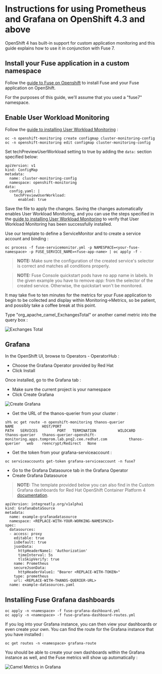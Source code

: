 
# Instructions for using Prometheus and Grafana on OpenShift 4.3 and above

OpenShift 4 has built-in support for custom application monitoring and this guide explains how to use it in conjunction with Fuse 7.

## Install your Fuse application in a custom namespace

Follow the [guide to Fuse on Openshift](https://access.redhat.com/documentation/en-us/red_hat_fuse/7.7/html/fuse_on_openshift_guide/index) to install Fuse and your Fuse application on OpenShift.

For the purposes of this guide, we'll assume that you used a "fuse7" namespace.

## Enable User Workload Monitoring

Follow the [guide to installing User Workload Monitoring](https://docs.openshift.com/container-platform/4.4/monitoring/monitoring-your-own-services.html) :

```
oc -n openshift-monitoring create configmap cluster-monitoring-config
oc -n openshift-monitoring edit configmap cluster-monitoring-config
```

Set techPreviewUserWorkload setting to true by adding the `data:` section specified below:

```
apiVersion: v1
kind: ConfigMap
metadata:
  name: cluster-monitoring-config
  namespace: openshift-monitoring
data:
  config.yaml: |
    techPreviewUserWorkload:
      enabled: true
```

Save the file to apply the changes.    Saving the changes automatically enables User Workload Monitoring, and you can use the steps specified in the [guide to installing User Workload Monitoring](https://docs.openshift.com/container-platform/4.4/monitoring/monitoring-your-own-services.html) to verify that User Workload Monitoring has been successfully installed.

Use our template to define a ServiceMonitor and to create a service account and binding :

```
oc process -f fuse-servicemonitor.yml -p NAMESPACE=<your-fuse-namespace> -p FUSE_SERVICE_NAME=<fuse-app-name> | oc apply -f -
```

>**NOTE:** Make sure the configuration of the created service's selector is correct and matches all conditions properly.

>**NOTE:** Fuse Console quickstart pods have no app name in labels. In the given example you have to remove *app: <app-name>* from the selector of the created service.
>Otherwise, the quickstart won't be monitored.

It may take five to ten minutes for the metrics for your Fuse application to begin to be collected and display within Monitoring->Metrics, so be patient, and possibly take a coffee break at this point.

Type "org_apache_camel_ExchangesTotal" or another camel metric into the query box :

![Exchanges Total](https://github.com/jboss-fuse/application-templates/raw/master/monitoring/img/exchangestotal.png)


## Grafana

In the OpenShift UI, browse to Operators - OperatorHub :

* Choose the Grafana Operator provided by Red Hat
* Click Install

Once installed, go to the Grafana tab :

* Make sure the current project is your namespace
* Click Create Grafana

![Create Grafana](https://github.com/jboss-fuse/application-templates/raw/master/monitoring/img/creategrafana.png)

* Get the URL of the thanos-querier from your cluster :

```
sh% oc get route -n openshift-monitoring thanos-querier
NAME             HOST/PORT                                                                  PATH   SERVICES         PORT   TERMINATION          WILDCARD
thanos-querier   thanos-querier-openshift-monitoring.apps.tomprom.lab.pnq2.cee.redhat.com          thanos-querier   web    reencrypt/Redirect   None
```

* Get the token from your grafana-serviceaccount : 

```
oc serviceaccounts get-token grafana-serviceaccount -n fuse7
```

* Go to the Grafana Datasource tab in the Grafana Operator
* Create Grafana Datasource
> **NOTE:** The template provided below you can also find in the Custom Grafana dashboards for Red Hat OpenShift Container Platform 4 [documentation](https://www.redhat.com/en/blog/custom-grafana-dashboards-red-hat-openshift-container-platform-4).

```
apiVersion: integreatly.org/v1alpha1
kind: GrafanaDataSource
metadata:
  name: example-grafanadatasource
  namespace: <REPLACE-WITH-YOUR-WORKING-NAMESPACE>
spec:
  datasources:
  - access: proxy
    editable: true
    isDefault: true
    jsonData:
      httpHeaderName1: 'Authorization'
      timeInterval: 5s
      tlsSkipVerify: true
    name: Prometheus
    secureJsonData:
      httpHeaderValue1: "Bearer <REPLACE-WITH-TOKEN>"
    type: prometheus
    url: <REPLACE-WITH-THANOS-QUERIER-URL>
  name: example-datasources.yaml
```


## Installing Fuse Grafana dashboards

```
oc apply -n <namespace> -f fuse-grafana-dashboard.yml
oc apply -n <namespace> -f fuse-grafana-dashboard-routes.yml
```

If you log into your Grafana instance, you can then view your dashboards or even create your own.  You can find the route for the Grafana instance that you have installed :

```
oc get routes -n <namespace> grafana-route
```

You should be able to create your own dashboards within the Grafana instance as well, and the Fuse metrics will show up automatically :

![Camel Metrics in Grafana](https://github.com/jboss-fuse/application-templates/raw/master/monitoring/img/camelgrafana.png)
